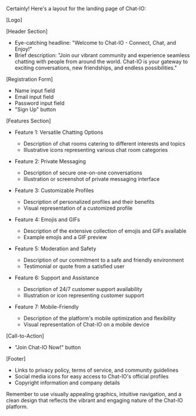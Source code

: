 Certainly! Here's a layout for the landing page of Chat-IO:

[Logo]

[Header Section]

- Eye-catching headline: "Welcome to Chat-IO - Connect, Chat, and Enjoy!"
- Brief description: "Join our vibrant community and experience seamless chatting with people from around the world. Chat-IO is your gateway to exciting conversations, new friendships, and endless possibilities."

[Registration Form]

- Name input field
- Email input field
- Password input field
- "Sign Up" button

[Features Section]

- Feature 1: Versatile Chatting Options

  - Description of chat rooms catering to different interests and topics
  - Illustrative icons representing various chat room categories

- Feature 2: Private Messaging

  - Description of secure one-on-one conversations
  - Illustration or screenshot of private messaging interface

- Feature 3: Customizable Profiles

  - Description of personalized profiles and their benefits
  - Visual representation of a customized profile

- Feature 4: Emojis and GIFs

  - Description of the extensive collection of emojis and GIFs available
  - Example emojis and a GIF preview

- Feature 5: Moderation and Safety

  - Description of our commitment to a safe and friendly environment
  - Testimonial or quote from a satisfied user

- Feature 6: Support and Assistance

  - Description of 24/7 customer support availability
  - Illustration or icon representing customer support

- Feature 7: Mobile-Friendly
  - Description of the platform's mobile optimization and flexibility
  - Visual representation of Chat-IO on a mobile device

[Call-to-Action]

- "Join Chat-IO Now!" button

[Footer]

- Links to privacy policy, terms of service, and community guidelines
- Social media icons for easy access to Chat-IO's official profiles
- Copyright information and company details

Remember to use visually appealing graphics, intuitive navigation, and a clean design that reflects the vibrant and engaging nature of the Chat-IO platform.
